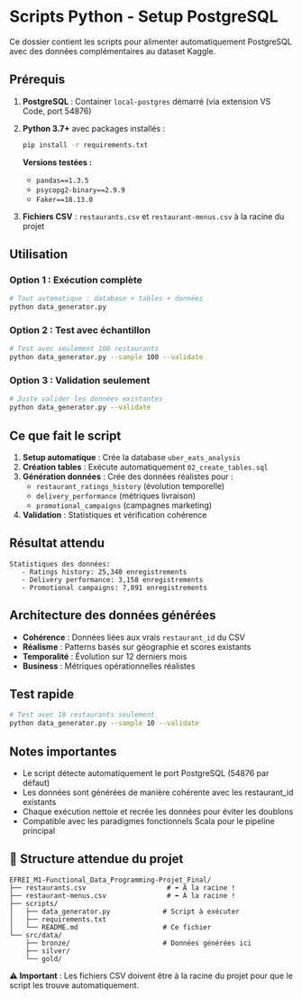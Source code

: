 # Scripts Python - Setup PostgreSQL

Ce dossier contient les scripts pour alimenter automatiquement PostgreSQL avec des données complémentaires au dataset Kaggle.

## **Prérequis**

1. **PostgreSQL** : Container `local-postgres` démarré (via extension VS Code, port 54876)
2. **Python 3.7+** avec packages installés :
   ```bash
   pip install -r requirements.txt
   ```
   **Versions testées :**
   - `pandas==1.3.5`
   - `psycopg2-binary==2.9.9` 
   - `Faker==18.13.0`

3. **Fichiers CSV** : `restaurants.csv` et `restaurant-menus.csv` à la racine du projet

## **Utilisation**

### **Option 1 : Exécution complète**
```bash
# Tout automatique : database + tables + données
python data_generator.py
```

### **Option 2 : Test avec échantillon**
```bash
# Test avec seulement 100 restaurants
python data_generator.py --sample 100 --validate
```

### **Option 3 : Validation seulement**
```bash
# Juste valider les données existantes
python data_generator.py --validate
```

## **Ce que fait le script**

1. **Setup automatique** : Crée la database `uber_eats_analysis`
2. **Création tables** : Exécute automatiquement `02_create_tables.sql`
3. **Génération données** : Crée des données réalistes pour :
   - `restaurant_ratings_history` (évolution temporelle)
   - `delivery_performance` (métriques livraison)
   - `promotional_campaigns` (campagnes marketing)
4. **Validation** : Statistiques et vérification cohérence

## **Résultat attendu**

```
Statistiques des données:
   - Ratings history: 25,340 enregistrements
   - Delivery performance: 3,158 enregistrements  
   - Promotional campaigns: 7,891 enregistrements
```

## **Architecture des données générées**

- **Cohérence** : Données liées aux vrais `restaurant_id` du CSV
- **Réalisme** : Patterns basés sur géographie et scores existants
- **Temporalité** : Évolution sur 12 derniers mois
- **Business** : Métriques opérationnelles réalistes

## **Test rapide**

```bash
# Test avec 10 restaurants seulement
python data_generator.py --sample 10 --validate
```

## **Notes importantes**

- Le script détecte automatiquement le port PostgreSQL (54876 par défaut)
- Les données sont générées de manière cohérente avec les restaurant_id existants
- Chaque exécution nettoie et recrée les données pour éviter les doublons
- Compatible avec les paradigmes fonctionnels Scala pour le pipeline principal

## 📁 **Structure attendue du projet**

```
EFREI_M1-Functional_Data_Programming-Projet_Final/
├── restaurants.csv                    # ⬅️ À la racine !
├── restaurant-menus.csv               # ⬅️ À la racine !
├── scripts/
│   ├── data_generator.py             # Script à exécuter
│   ├── requirements.txt
│   └── README.md                     # Ce fichier
└── src/data/
    ├── bronze/                       # Données générées ici
    ├── silver/
    └── gold/
```

**⚠️ Important** : Les fichiers CSV doivent être à la racine du projet pour que le script les trouve automatiquement.

